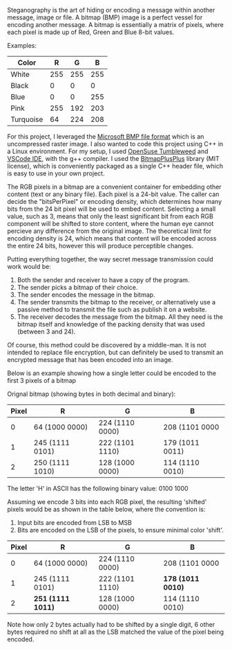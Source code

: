 Steganography is the art of hiding or encoding a message within another message, image or file.
A bitmap (BMP) image is a perfect vessel for encoding another message.  A bitmap is essentially a matrix of pixels, where each pixel is made up of Red, Green and Blue 8-bit values.

Examples:

| Color    | R | G | B |
| -------- | ------- | ------- |------- |
| White  | 255 | 255 | 255 |
| Black | 0 | 0 | 0 |
| Blue | 0 | 0 | 255 | 
| Pink | 255 | 192 | 203 |
| Turquoise | 64 | 224 | 208 |

For this project, I leveraged the [Microsoft BMP file format](https://en.wikipedia.org/wiki/BMP_file_format) which is an uncompressed raster image.
I also wanted to code this project using C++ in a Linux environment.  For my setup, I used [OpenSuse Tumbleweed](https://get.opensuse.org/tumbleweed/) and [VSCode IDE](https://code.visualstudio.com/), with the g++ compiler.
I used the [BitmapPlusPlus](https://github.com/baderouaich/BitmapPlusPlus) library (MIT license), which is conveniently packaged as a single C++ header file, which is easy to use in your own project.

The RGB pixels in a bitmap are a convenient container for embedding other content (text or any binary file).  Each pixel is a 24-bit value.  The caller can decide the "bitsPerPixel" or encoding density,
which determines how many bits from the 24 bit pixel will be used to embed content.  Selecting a small value, such as 3, means that only the least significant bit from each RGB component
will be shifted to store content, where the human eye cannot percieve any difference from the original image.  The theoretical limit for encoding density is 24, which means that
content will be encoded across the entire 24 bits, however this will produce perceptible changes.

Putting everything together, the way secret message transmission could work would be:
1. Both the sender and receiver to have a copy of the program.
2. The sender picks a bitmap of their choice.
3. The sender encodes the message in the bitmap.
4. The sender transmits the bitmap to the receiver, or alternatively use a passive method to transmit the file such as publish it on a website.
5. The receiver decodes the message from the bitmap.  All they need is the bitmap itself and knowledge of the packing density that was used (between 3 and 24).

Of course, this method could be discovered by a middle-man.  It is not intended to replace file encryption, but can definitely be used to transmit an encrypted message that has been encoded into an image.

Below is an example showing how a single letter could be encoded to the first 3 pixels of a bitmap

Orignal bitmap (showing bytes in both decimal and binary):

| Pixel    | R | G | B |
| -------- | ------- | ------- |------- |
| 0  | 64 (1000 0000) | 224 (1110 0000)| 208 (1101 0000|
| 1  | 245 (1111 0101)| 222 (1101 1110)| 179 (1011 0011)|
| 2  | 250 (1111 1010)| 128 (1000 0000)| 114 (1110 0010)|

The letter 'H' in ASCII has the following binary value: 0100 1000

Assuming we encode 3 bits into each RGB pixel, the resulting 'shifted' pixels would be as shown in the table below, where the convention is:
1. Input bits are encoded from LSB to MSB
2. Bits are encoded on the LSB of the pixels, to ensure minimal color 'shift'.

| Pixel    | R | G | B |
| -------- | ------- | ------- |------- |
| 0  | 64 (1000 0000) | 224 (1110 0000)| 208 (1101 0000|
| 1  | 245 (1111 0101)| 222 (1101 1110)| **178 (1011 0010)**|
| 2  | **251 (1111 1011)**| 128 (1000 0000)| 114 (1110 0010)|

Note how only 2 bytes actually had to be shifted by a single digit, 6 other bytes required no shift at all as the LSB matched the value of the pixel being encoded.
